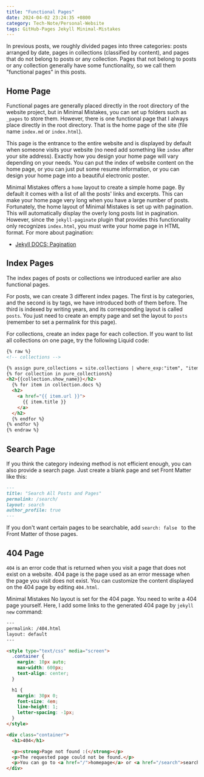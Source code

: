 ```yaml
---
title: "Functional Pages"
date: 2024-04-02 23:24:35 +0800
category: Tech-Note/Personal-Website
tags: GitHub-Pages Jekyll Minimal-Mistakes
---
```


In previous posts, we roughly divided pages into three categories: posts arranged by date, pages in collections (classified by content), and pages that do not belong to posts or any collection. Pages that not belong to posts or any collection generally have some functionality, so we call them "functional pages" in this posts.

## Home Page

Functional pages are generally placed directly in the root directory of the website project, but in Minimal Mistakes, you can set up folders such as `_pages` to store them. However, there is one functional page that I always place directly in the root directory. That is the home page of the site (file name `index.md` or `index.html`).

This page is the entrance to the entire website and is displayed by default when someone visits your website (no need add something like `index` after your site address). Exactly how you design your home page will vary depending on your needs. You can put the index of website content on the home page, or you can just put some resume information, or you can design your home page into a beautiful electronic poster.

Minimal Mistakes offers a `home` layout to create a simple home page. By default it comes with a list of all the posts' links and excerpts. This can make your home page very long when you have a large number of posts. Fortunately, the home layout of Minimal Mistakes is set up with pagination. This will automatically display the overly long posts list in pagination. However, since the `jekyll-paginate` plugin that provides this functionality only recognizes `index.html`, you must write your home page in HTML format. For more about pagination:

* [Jekyll DOCS: Pagination](https://jekyllrb.com/docs/pagination/)

## Index Pages

The index pages of posts or collections we introduced earlier are also functional pages.

For posts, we can create 3 different index pages. The first is by categories, and the second is by tags, we have introduced both of them before. The third is indexed by writing years, and its corresponding layout is called `posts`. You just need to create an empty page and set the layout to `posts` (remember to set a permalink for this page).

For collections, create an index page for each collection. If you want to list all collections on one page, try the following Liquid code:

```html
{% raw %}
<!-- collections -->

{% assign pure_collections = site.collections | where_exp:"item", "item.label != 'posts'"%}
{% for collection in pure_collections%}
<h2>{{collection.show_name}}</h2>
  {% for item in collection.docs %}
  <h2>
    <a href="{{ item.url }}">
      {{ item.title }}
    </a>
  </h2>
  {% endfor %}
{% endfor %}
{% endraw %}
```

## Search Page

If you think the category indexing method is not efficient enough, you can also provide a search page. Just create a blank page and set Front Matter like this:

```markdown
---
title: "Search All Posts and Pages"
permalink: /search/
layout: search
author_profile: true
---
```

If you don't want certain pages to be searchable, add `search: false
` to the Front Matter of those pages.

## 404 Page

`404` is an error code that is returned when you visit a page that does not exist on a website. 404 page is the page used as an error message when the page you visit does not exist. You can customize the content displayed on the 404 page by editing `404.html`.

Minimal Mistakes No layout is set for the 404 page. You need to write a 404 page yourself. Here, I add some links to the generated 404 page by `jekyll new` command:

```html
---
permalink: /404.html
layout: default
---

<style type="text/css" media="screen">
  .container {
    margin: 10px auto;
    max-width: 600px;
    text-align: center;
  }

  h1 {
    margin: 30px 0;
    font-size: 4em;
    line-height: 1;
    letter-spacing: -1px;
  }
</style>

<div class="container">
  <h1>404</h1>

  <p><strong>Page not found :(</strong></p>
  <p>The requested page could not be found.</p>
  <p>You can go to <a href="/">homepage</a> or <a href="/search">search</a> what you want.</p>
</div>
```
